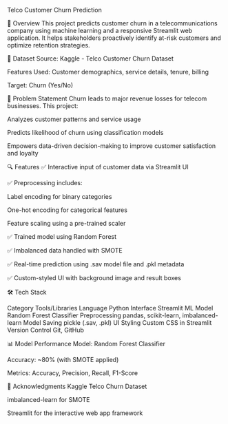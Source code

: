 Telco Customer Churn Prediction


📌 Overview
This project predicts customer churn in a telecommunications company using machine learning and a responsive Streamlit web application. It helps stakeholders proactively identify at-risk customers and optimize retention strategies.

📁 Dataset
Source: Kaggle - Telco Customer Churn Dataset

Features Used: Customer demographics, service details, tenure, billing

Target: Churn (Yes/No)

🧠 Problem Statement
Churn leads to major revenue losses for telecom businesses. This project:

Analyzes customer patterns and service usage

Predicts likelihood of churn using classification models

Empowers data-driven decision-making to improve customer satisfaction and loyalty

🔍 Features
✅ Interactive input of customer data via Streamlit UI

✅ Preprocessing includes:

Label encoding for binary categories

One-hot encoding for categorical features

Feature scaling using a pre-trained scaler

✅ Trained model using Random Forest

✅ Imbalanced data handled with SMOTE

✅ Real-time prediction using .sav model file and .pkl metadata

✅ Custom-styled UI with background image and result boxes

🛠️ Tech Stack

Category	 Tools/Libraries
Language	 Python
Interface	 Streamlit
ML Model	 Random Forest Classifier
Preprocessing	 pandas, scikit-learn, imbalanced-learn
Model Saving	 pickle (.sav, .pkl)
UI Styling	 Custom CSS in Streamlit
Version Control 	Git, GitHub

📊 Model Performance
Model: Random Forest Classifier

Accuracy: ~80% (with SMOTE applied)

Metrics: Accuracy, Precision, Recall, F1-Score

🤝 Acknowledgments
Kaggle Telco Churn Dataset

imbalanced-learn for SMOTE

Streamlit for the interactive web app framework

